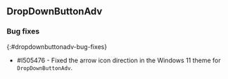 ##  DropDownButtonAdv

### Bug fixes
{:#dropdownbuttonadv-bug-fixes}

* \#I505476 - Fixed the arrow icon direction in the Windows 11 theme for `DropDownButtonAdv`.